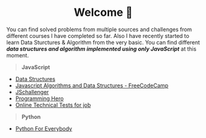 <h1 align="center">Welcome 👋</h1>
 
You can find solved problems from multiple sources and challenges from different courses I have completed so far. Also I have recently started to learn Data Sturctures & Algorithm from the very basic. You can find different ***data structures and algorithm implemented using only JavaScript*** at this moment.

> **JavaScript**

- [Data Structures](JS/data-structures)
- [Javascript Algorithms and Data Structures - FreeCodeCamp](JS/javascript-algorithms-and-data-structures-freecodecamp)
- [JSchallenger](JS/js-challenger)
- [Programming Hero](JS/programming-hero)
- [Online Technical Tests for job](JS/online-technical-tests)

> **Python**

- [Python For Everybody](Python/PY4E)
